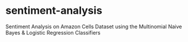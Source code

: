 # sentiment-analysis
Sentiment Analysis on Amazon Cells Dataset using the Multinomial Naive Bayes & Logistic Regression Classifiers
